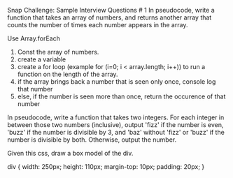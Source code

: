 Snap Challenge: Sample Interview Questions # 1
In pseudocode, write a function that takes an array of numbers, and returns another array that counts the number of times each number appears in the array.

Use Array.forEach

1. Const the array of numbers.
2. create a variable
3. create a for loop (example for (i=0; i < array.length; i++)) to run a function on the length of the array.
4. if the array brings back a number that is seen only once, console log that number
5. else, if the number is seen more than once, return the occurence of that number












In pseudocode, write a function that takes two integers. For each integer in between those two numbers (inclusive), output 'fizz' if the number is even, 'buzz' if the number is divisible by 3, and 'baz' without 'fizz' or 'buzz' if the number is divisible by both. Otherwise, output the number.

Given this css, draw a box model of the div.

div {
width: 250px;
height: 110px;
margin-top: 10px;
padding: 20px;
}
